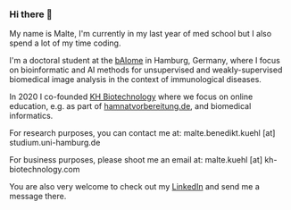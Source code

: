 ### Hi there 👋

My name is Malte, I'm currently in my last year of med school but I also spend a lot of my time coding.

I'm a doctoral student at the [bAIome](https://baiome.org) in Hamburg, Germany, where I focus on bioinformatic and AI methods for unsupervised and weakly-supervised biomedical image analysis in the context of immunological diseases.

In 2020 I co-founded [KH Biotechnology](https://kh-biotechnology.com) where we focus on online education, e.g. as part of [hamnatvorbereitung.de](hamnatvorbereitung.de), and biomedical informatics.

For research purposes, you can contact me at: malte.benedikt.kuehl [at] studium.uni-hamburg.de

For business purposes, please shoot me an email at: malte.kuehl [at] kh-biotechnology.com

You are also very welcome to check out my [LinkedIn](https://www.linkedin.com/in/malte-kuehl/) and send me a message there.
